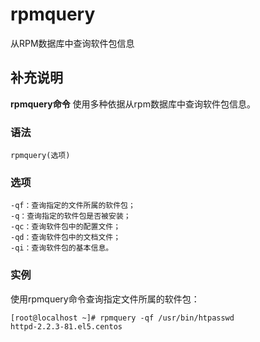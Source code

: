 rpmquery
===

从RPM数据库中查询软件包信息

## 补充说明

**rpmquery命令** 使用多种依据从rpm数据库中查询软件包信息。

###  语法

```shell
rpmquery(选项)
```

###  选项

```shell
-qf：查询指定的文件所属的软件包；
-q：查询指定的软件包是否被安装；
-qc：查询软件包中的配置文件；
-qd：查询软件包中的文档文件；
-qi：查询软件包的基本信息。
```

###  实例

使用rpmquery命令查询指定文件所属的软件包：

```shell
[root@localhost ~]# rpmquery -qf /usr/bin/htpasswd
httpd-2.2.3-81.el5.centos
```


<!-- Linux命令行搜索引擎：https://github.com/wsdo/linux-complete-guide.git -->
